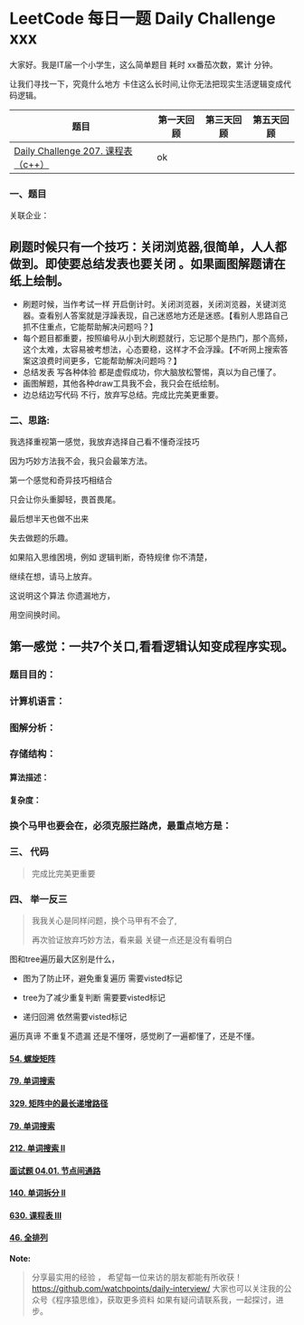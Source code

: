 # LeetCode 每日一题 Daily Challenge xxx 



大家好。我是IT届一个小学生，这么简单题目 耗时 xx番茄次数，累计 分钟。

让我们寻找一下，究竟什么地方 卡住这么长时间,让你无法把现实生活逻辑变成代码逻辑。



| 题目                                                         | 第一天回顾 | 第三天回顾 | 第五天回顾 |
| ------------------------------------------------------------ | ---------- | ---------- | ---------- |
| [Daily Challenge 207. 课程表 （c++）](https://mp.weixin.qq.com/s/nf5MdVzLnAorP2zgBHNYIg) | ok         |            |            |

###  一、题目







关联企业：

## 刷题时候只有一个技巧：关闭浏览器,很简单，人人都做到。即使要总结发表也要关闭 。如果画图解题请在纸上绘制。



- 刷题时候，当作考试一样 开启倒计时。关闭浏览器，关闭浏览器，关键浏览器。查看别人答案就是浮躁表现，自己迷惑地方还是迷惑。【看别人思路自己抓不住重点，它能帮助解决问题吗？】
- ​     每个题目都重要，按照编号从小到大刷题就行，忘记那个是热门，那个高频，这个太难，太容易被考想法，心态要稳，这样才不会浮躁。【不听网上搜索答案这浪费时间更多，它能帮助解决问题吗？】
- 总结发表 写各种体验 都是虚假成功，你大脑放松警惕，真以为自己懂了。
- 画图解题，其他各种draw工具我不会，我只会在纸绘制。
- 边总结边写代码 不行，放弃写总结。完成比完美更重要。

### 二、思路: 

我选择重视第一感觉，我放弃选择自己看不懂奇淫技巧

因为巧妙方法我不会，我只会最笨方法。



第一个感觉和奇异技巧相结合

只会让你头重脚轻，畏首畏尾。

最后想半天也做不出来

失去做题的乐趣。

如果陷入思维困境，例如 逻辑判断，奇特规律 你不清楚，

继续在想，请马上放弃。

这说明这个算法 你遗漏地方，

用空间换时间。



## 第一感觉：一共7个关口,看看逻辑认知变成程序实现。



### 题目目的：

### 计算机语言：

###  图解分析：

### 存储结构：

#### 算法描述：

 #### 复杂度：

### 换个马甲也要会在，必须克服拦路虎，最重点地方是：













###  三、 代码

> 完成比完美更重要









### 四、 举一反三

> 我我关心是同样问题，换个马甲有不会了,
>
> 再次验证放弃巧妙方法，看来最 关键一点还是没有看明白



图和tree遍历最大区别是什么，

- 图为了防止环，避免重复遍历 需要visted标记

- tree为了减少重复判断 需要要visted标记
- 递归回溯 依然需要visted标记

遍历真谛 不重复不遗漏 还是不懂呀，感觉刷了一遍都懂了，还是不懂。

#### [54. 螺旋矩阵](https://leetcode-cn.com/problems/spiral-matrix/)

#### [79. 单词搜索](https://leetcode-cn.com/problems/word-search/)

#### [329. 矩阵中的最长递增路径](https://leetcode-cn.com/problems/longest-increasing-path-in-a-matrix/)

#### [79. 单词搜索](https://leetcode-cn.com/problems/word-search/)

#### [212. 单词搜索 II](https://leetcode-cn.com/problems/word-search-ii/)

#### [面试题 04.01. 节点间通路](https://leetcode-cn.com/problems/route-between-nodes-lcci/)

#### [140. 单词拆分 II](https://leetcode-cn.com/problems/word-break-ii/)

#### [630. 课程表 III](https://leetcode-cn.com/problems/course-schedule-iii/)

#### [46. 全排列](https://leetcode-cn.com/problems/permutations/)



**Note:**


> 分享最实用的经验 ， 希望每一位来访的朋友都能有所收获！
https://github.com/watchpoints/daily-interview/
>大家也可以关注我的公众号《程序猿思维》，获取更多资料
> 如果有疑问请联系我，一起探讨，进步。